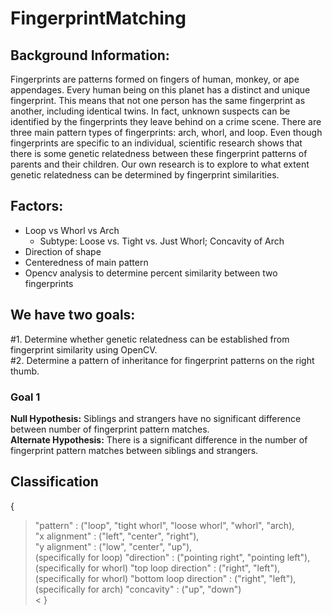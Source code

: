 # FingerprintMatching
## Background Information:
Fingerprints are patterns formed on fingers of human, monkey, or ape appendages. Every human being on this planet has a distinct and unique fingerprint. This means that not one person has the same fingerprint as another, including identical twins. In fact, unknown suspects can be identified by the fingerprints they leave behind on a crime scene. There are three main pattern types of fingerprints: arch, whorl, and loop. Even though fingerprints are specific to an individual, scientific research shows that there is some genetic relatedness between these fingerprint patterns of parents and their children. Our own research is to explore to what extent genetic relatedness can be determined by fingerprint similarities.
## Factors: 
* Loop vs Whorl vs Arch
  * Subtype: Loose vs. Tight vs. Just Whorl; Concavity of Arch
* Direction of shape
* Centeredness of main pattern
* Opencv analysis to determine percent similarity between two fingerprints
## We have two goals: 
#1. Determine whether genetic relatedness can be established from fingerprint similarity using OpenCV. </br>
#2. Determine a pattern of inheritance for fingerprint patterns on the right thumb.
### Goal 1
**Null Hypothesis:** Siblings and strangers have no significant difference between number of fingerprint pattern matches. </br>
**Alternate Hypothesis:** There is a significant difference in the number of fingerprint pattern matches between siblings and strangers. 
## Classification
{ </br>
> "pattern" : ("loop", "tight whorl", "loose whorl", "whorl", "arch), </br>
> "x alignment" : ("left", "center", "right"), </br>
> "y alignment" : ("low", "center", "up"), </br> 
> (specifically for loop) "direction" : ("pointing right", "pointing left"), </br>
> (specifically for whorl) "top loop direction" : ("right", "left"), </br>
> (specifically for whorl) "bottom loop direction" : ("right", "left"), </br>
> (specifically for arch) "concavity" : ("up", "down") </br>
< }
